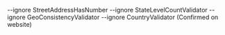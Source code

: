  --ignore StreetAddressHasNumber --ignore StateLevelCountValidator --ignore GeoConsistencyValidator --ignore CountryValidator (Confirmed on website)
